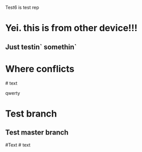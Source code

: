 Test6 is test rep
<h1>Yei. this is from other device!!!</h1>
<h2>Just testin` somethin`</h2>
<h1>Where conflicts</h1>
# text
<p>qwerty</p>
<h1>Test branch</h1>
<h2>Test master branch</h2>
#Text
# text
